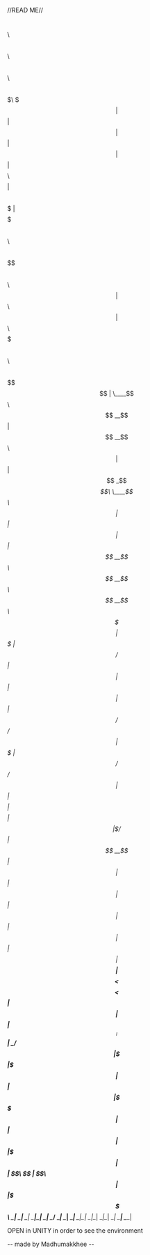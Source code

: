 //READ ME//

$$\      $$\                 $$\ $$\                                         $$\       $$\       $$\                           
$$$\    $$$ |                $$ |$$ |                                        $$ |      $$ |      $$ |                          
$$$$\  $$$$ | $$$$$$\   $$$$$$$ |$$$$$$$\  $$\   $$\ $$$$$$\$$$$\   $$$$$$\  $$ |  $$\ $$ |  $$\ $$$$$$$\   $$$$$$\   $$$$$$\  
$$\$$\$$ $$ | \____$$\ $$  __$$ |$$  __$$\ $$ |  $$ |$$  _$$  _$$\  \____$$\ $$ | $$  |$$ | $$  |$$  __$$\ $$  __$$\ $$  __$$\ 
$$ \$$$  $$ | $$$$$$$ |$$ /  $$ |$$ |  $$ |$$ |  $$ |$$ / $$ / $$ | $$$$$$$ |$$$$$$  / $$$$$$  / $$ |  $$ |$$$$$$$$ |$$$$$$$$ |
$$ |\$  /$$ |$$  __$$ |$$ |  $$ |$$ |  $$ |$$ |  $$ |$$ | $$ | $$ |$$  __$$ |$$  _$$<  $$  _$$<  $$ |  $$ |$$   ____|$$   ____|
$$ | \_/ $$ |\$$$$$$$ |\$$$$$$$ |$$ |  $$ |\$$$$$$  |$$ | $$ | $$ |\$$$$$$$ |$$ | \$$\ $$ | \$$\ $$ |  $$ |\$$$$$$$\ \$$$$$$$\ 
\__|     \__| \_______| \_______|\__|  \__| \______/ \__| \__| \__| \_______|\__|  \__|\__|  \__|\__|  \__| \_______| \_______|


OPEN in UNITY in order to see the environment


-- made by Madhumakkhee --
